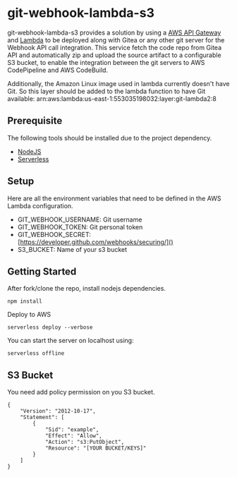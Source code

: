# git-webhook-lambda-s3

git-webhook-lambda-s3 provides a solution by using a [AWS API Gateway](https://aws.amazon.com/pt/api-gateway/) and [Lambda](https://aws.amazon.com/pt/lambda/) to be deployed along with Gitea or any other git server for the Webhook API call integration. This service fetch the code repo from Gitea API and automatically zip and upload the source artifact to a configurable S3 bucket, to enable the integration between the git servers to AWS CodePipeline and AWS CodeBuild.

Additionally, the Amazon Linux image used in lambda currently doesn't have Git. So this layer should be added to the lambda function to have Git available:
arn:aws:lambda:us-east-1:553035198032:layer:git-lambda2:8

## Prerequisite
The following tools should be installed due to the project dependency.
* [NodeJS](https://nodejs.org/en/download/)
* [Serverless](https://www.serverless.com/)

## Setup
Here are all the environment variables that need to be defined in the AWS Lambda configuration.
* GIT_WEBHOOK_USERNAME: Git username
* GIT_WEBHOOK_TOKEN: Git personal token
* GIT_WEBHOOK_SECRET: [https://developer.github.com/webhooks/securing/]()
* S3_BUCKET: Name of your s3 bucket

## Getting Started
After fork/clone the repo, install nodejs dependencies.
```
npm install
```
Deploy to AWS
```
serverless deploy --verbose
```

You can start the server on localhost using:
```
serverless offline
```

## S3 Bucket
You need add policy permission on you S3 bucket.
```
{
    "Version": "2012-10-17",
    "Statement": [
        {
            "Sid": "example",
            "Effect": "Allow",
            "Action": "s3:PutObject",
            "Resource": "[YOUR BUCKET/KEYS]"
        }
    ]
}
```


